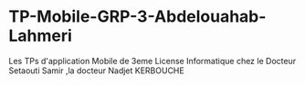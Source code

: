# TP-Mobile-GRP-3-Abdelouahab-Lahmeri
Les TPs d'application Mobile de 3eme License Informatique chez le Docteur Setaouti Samir ,la docteur Nadjet KERBOUCHE 
